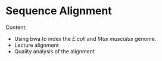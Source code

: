 # Sequence Alignment
Content:
- Using bwa to index the _E.coli_ and _Mus musculus_ genome.
- Lecture alignment
- Quality analysis of the alignment
